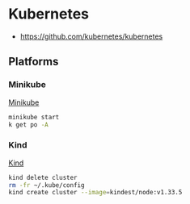 # Kubernetes

- https://github.com/kubernetes/kubernetes

## Platforms

### Minikube

[Minikube](https://minikube.sigs.k8s.io/docs/)

```sh
minikube start
k get po -A
```

### Kind

[Kind](https://kind.sigs.k8s.io/)

```sh
kind delete cluster
rm -fr ~/.kube/config
kind create cluster --image=kindest/node:v1.33.5
```